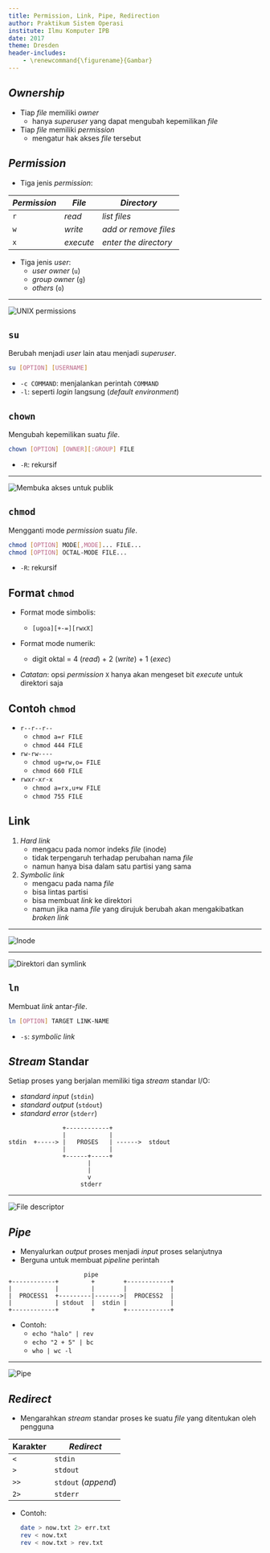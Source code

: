 ```yaml
---
title: Permission, Link, Pipe, Redirection
author: Praktikum Sistem Operasi
institute: Ilmu Komputer IPB
date: 2017
theme: Dresden
header-includes:
    - \renewcommand{\figurename}{Gambar}
---
```





## *Ownership*

- Tiap *file* memiliki *owner*
    - hanya *superuser* yang dapat mengubah kepemilikan *file*
- Tiap *file* memiliki *permission*
    - mengatur hak akses *file* tersebut

##  *Permission*

- Tiga jenis *permission*:

|*Permission* | *File*    | *Directory*           |
|------------ | --------- | --------------------- |
|`r`          | *read*    | *list files*          |
|`w`          | *write*   | *add or remove files* |
|`x`          | *execute* | *enter the directory* |

- Tiga jenis *user*:
    - *user owner* (`u`)
    - *group owner* (`g`)
    - *others* (`o`)

---

![UNIX permissions](img/permissions.png)

## `su`
Berubah menjadi *user* lain atau menjadi *superuser*.
```bash
su [OPTION] [USERNAME]
```
- `-c COMMAND`: menjalankan perintah `COMMAND`
- `-l`: seperti *login* langsung (*default environment*)

## `chown`
Mengubah kepemilikan suatu *file*.
```bash
chown [OPTION] [OWNER][:GROUP] FILE
```
- `-R`: rekursif

---

![Membuka akses untuk publik](img/chown-chmod.png)

## `chmod`
Mengganti mode *permission* suatu *file*.
```bash
chmod [OPTION] MODE[,MODE]... FILE...
chmod [OPTION] OCTAL-MODE FILE...
```
- `-R`: rekursif

## Format `chmod`

- Format mode simbolis:
    - `[ugoa][+-=][rwxX]`
- Format mode numerik:
    - digit oktal = 4 (*read*) + 2 (*write*) + 1 (*exec*)

- *Catatan*: opsi *permission* `X` hanya akan mengeset bit *execute* untuk direktori saja

## Contoh `chmod`

- `r--r--r--`
    - `chmod a=r FILE`
    - `chmod 444 FILE`
- `rw-rw----`
    - `chmod ug=rw,o= FILE`
    - `chmod 660 FILE`
- `rwxr-xr-x`
    - `chmod a=rx,u+w FILE`
    - `chmod 755 FILE`

## Link

1. *Hard link*
    - mengacu pada nomor indeks *file* (inode)
    - tidak terpengaruh terhadap perubahan nama *file*
    - namun hanya bisa dalam satu partisi yang sama
2. *Symbolic link*
    - mengacu pada nama *file*
    - bisa lintas partisi
    - bisa membuat *link* ke direktori
    - namun jika nama *file* yang dirujuk berubah akan mengakibatkan *broken link*

---

![Inode](img/inodes.png)

---

![Direktori dan symlink](img/directories.png)

## `ln`
Membuat *link* antar-*file*.
```bash
ln [OPTION] TARGET LINK-NAME
```
- `-s`: *symbolic link*


## *Stream* Standar

Setiap proses yang berjalan memiliki tiga *stream* standar I/O:

- *standard input* (`stdin`)
- *standard output* (`stdout`)
- *standard error* (`stderr`)

```
               +------------+
               |            |
stdin  +-----> |   PROSES   | ------>  stdout
               |            |
               +------+-----+
                      |
                      |
                      v
                    stderr

```

---

![File descriptor](img/file-descriptors.png)


## *Pipe*

- Menyalurkan *output* proses menjadi *input* proses selanjutnya
- Berguna untuk membuat *pipeline* perintah

```
                     pipe
+------------+         +        +------------+
|            |         |        |            |
|  PROCESS1  +---------|------->|  PROCESS2  |
|            | stdout  |  stdin |            |
+------------+         +        +------------+
```

- Contoh:
    - `echo "halo" | rev`
    - `echo "2 + 5" | bc`
    - `who | wc -l`

---

![Pipe](img/pipes.png)

## *Redirect*

- Mengarahkan *stream* standar proses ke suatu *file* yang ditentukan oleh pengguna

|Karakter | *Redirect* |
|-------- | ---------- |
|`<`      | `stdin`    |
|`>`      | `stdout`   |
|`>>`     | `stdout` (*append*) |
|`2>`     | `stderr`   |

- Contoh:

    ```bash
    date > now.txt 2> err.txt
    rev < now.txt
    rev < now.txt > rev.txt
    ```
